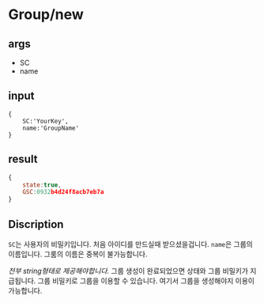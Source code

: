 # Group/new

## args

- SC
- name

## input

```text
{
    SC:'YourKey',
    name:'GroupName'
}
```

## result

```JavaScript
{
    state:true,
    GSC:0932b4d24f8acb7eb7a
}
```

## Discription

`SC`는 사용자의 비밀키입니다. 처음 아이디를 만드실때 받으셨을겁니다.
`name`은 그룹의 이름입니다. 그룸의 이름은 중복이 불가능합니다.

*전부 string형태로 제공해야합니다.* 그룹 생성이 완료되었으면 상태와 그룹 비밀키가 지급됩니다. 그룹 비밀키로 그룹을 이용할 수 있습니다. 여기서 그룹을 생성해야지 이용이 가능합니다.